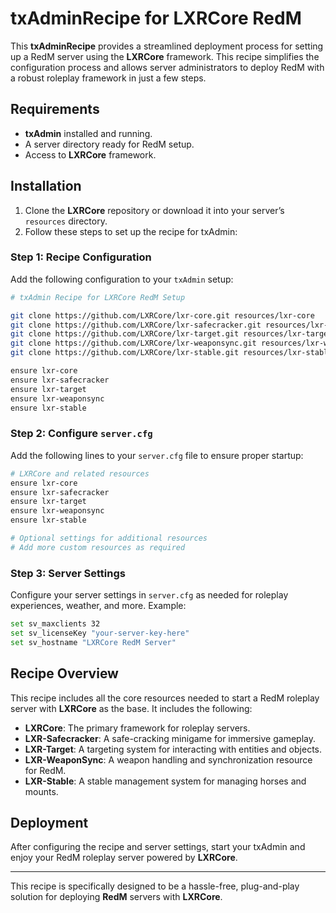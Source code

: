 # txAdminRecipe for LXRCore RedM

This **txAdminRecipe** provides a streamlined deployment process for setting up a RedM server using the **LXRCore** framework. This recipe simplifies the configuration process and allows server administrators to deploy RedM with a robust roleplay framework in just a few steps.

## Requirements

- **txAdmin** installed and running.
- A server directory ready for RedM setup.
- Access to **LXRCore** framework.

## Installation

1. Clone the **LXRCore** repository or download it into your server’s `resources` directory.
2. Follow these steps to set up the recipe for txAdmin:

### Step 1: Recipe Configuration

Add the following configuration to your `txAdmin` setup:

```bash
# txAdmin Recipe for LXRCore RedM Setup

git clone https://github.com/LXRCore/lxr-core.git resources/lxr-core
git clone https://github.com/LXRCore/lxr-safecracker.git resources/lxr-safecracker
git clone https://github.com/LXRCore/lxr-target.git resources/lxr-target
git clone https://github.com/LXRCore/lxr-weaponsync.git resources/lxr-weaponsync
git clone https://github.com/LXRCore/lxr-stable.git resources/lxr-stable

ensure lxr-core
ensure lxr-safecracker
ensure lxr-target
ensure lxr-weaponsync
ensure lxr-stable
```

### Step 2: Configure `server.cfg`

Add the following lines to your `server.cfg` file to ensure proper startup:

```bash
# LXRCore and related resources
ensure lxr-core
ensure lxr-safecracker
ensure lxr-target
ensure lxr-weaponsync
ensure lxr-stable

# Optional settings for additional resources
# Add more custom resources as required
```

### Step 3: Server Settings

Configure your server settings in `server.cfg` as needed for roleplay experiences, weather, and more. Example:

```bash
set sv_maxclients 32
set sv_licenseKey "your-server-key-here"
set sv_hostname "LXRCore RedM Server"
```

## Recipe Overview

This recipe includes all the core resources needed to start a RedM roleplay server with **LXRCore** as the base. It includes the following:

- **LXRCore**: The primary framework for roleplay servers.
- **LXR-Safecracker**: A safe-cracking minigame for immersive gameplay.
- **LXR-Target**: A targeting system for interacting with entities and objects.
- **LXR-WeaponSync**: A weapon handling and synchronization resource for RedM.
- **LXR-Stable**: A stable management system for managing horses and mounts.

## Deployment

After configuring the recipe and server settings, start your txAdmin and enjoy your RedM roleplay server powered by **LXRCore**.

---

This recipe is specifically designed to be a hassle-free, plug-and-play solution for deploying **RedM** servers with **LXRCore**.